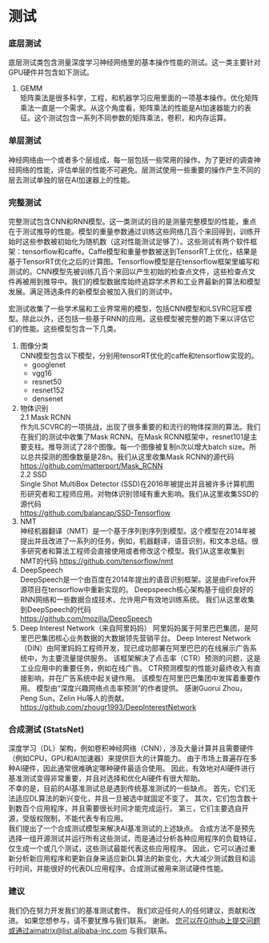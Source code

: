 # 测试  

### 底层测试  

底层测试类包含测量深度学习神经网络里的基本操作性能的测试。这一类主要针对GPU硬件并包含如下测试。 

1. GEMM  
  矩阵乘法是很多科学，工程，和机器学习应用里面的一项基本操作。优化矩阵乘法一直是一个需求。从这个角度看，矩阵乘法的性能是AI加速器能力的表征。这个测试包含一系列不同参数的矩阵乘法，卷积，和内存运算。 

### 单层测试 

神经网络由一个或者多个层组成，每一层包括一些常用的操作。为了更好的调查神经网络的性能，评估单层的性能不可避免。层测试使用一些重要的操作产生不同的层去测试单独的层在AI加速器上的性能。

### 完整测试 

完整测试包含CNN和RNN模型。这一类测试的目的是测量完整模型的性能，重点在于测试推导的性能。模型的重量参数通过训练这些网络几百个来回得到，训练开始时这些参数被初始化为随机数（这对性能测试足够了）。这些测试有两个软件框架：tensorflow和caffe。Caffe模型和重量参数被送到TensorRT上优化，结果是基于TensorRT优化之后的计算图。Tensorflow模型是在tensorflow框架里编写和测试的。CNN模型先被训练几百个来回以产生初始的检查点文件，这些检查点文件再被用到推导中。我们的模型数据库始终追踪学术界和工业界最新的算法和模型发展。满足筛选条件的新模型会被加入我们的测试中。  

宏测试收集了一些学术届和工业界常用的模型，包括CNN模型和ILSVRC冠军模型。除此以外，还包括一些基于RNN的应用。这些模型被完整的跑下来以评估它们的性能。这些模型包含一下几类。  
1. 图像分类  
CNN模型包含以下模型，分别用tensorRT优化的caffe和tensorflow实现的。  
    * googlenet   
    * vgg16  
    * resnet50  
    * resnet152  
    * densenet  
2. 物体识别  
    2.1 Mask RCNN  
    作为ILSCVRC的一项挑战，出现了很多重要的和流行的物体探测的算法。我们在我们的测试中收集了Mask RCNN。在Mask RCNN框架中，resnet101是主要支柱。推导测试了28个图像。每一个图像被复制n次以增大batch size。所以总共探测的图像数量是28n。我们从这里收集Mask RCNN的源代码  
    https://github.com/matterport/Mask_RCNN  
    2.2 SSD  
    Single Shot MultiBox Detector (SSD)在2016年被提出并且被许多计算机图形研究者和工程师应用。对物体识别领域有重大影响。我们从这里收集SSD的源代码  
    https://github.com/balancap/SSD-Tensorflow  
3. NMT  
神经机器翻译（NMT）是一个基于序列到序列到模型。这个模型在2014年被提出并且改进了一系列的任务，例如，机器翻译，语音识别，和文本总结。很多研究者和算法工程师会直接使用或者修改这个模型。我们从这里收集到NMT的代码 
https://github.com/tensorflow/nmt  
4. DeepSpeech  
DeepSpeech是一个由百度在2014年提出的语音识别框架。这是由Firefox开源项目在tensorflow中重新实现的。 Deepspeech核心架构基于组织良好的RNN网络和一些数据合成技术，允许用户有效地训练系统。 我们从这里收集到DeepSpeech的代码  
https://github.com/mozilla/DeepSpeech  
5. Deep Interest Network（来自阿里妈妈）
阿里妈妈属于阿里巴巴集团，是阿里巴巴集团核心业务数据的大数据领先营销平台。 Deep Interest Network（DIN）由阿里妈妈工程师开发，现已成功部署在阿里巴巴的在线展示广告系统中，为主要流量提供服务。 该框架解决了点击率（CTR）预测的问题，这是工业应用中的重要任务，例如在线广告。 CTR预测模型的性能对最终收入有直接影响，并在广告系统中起关键作用。 该模型在阿里巴巴集团中发挥着重要作用。
模型由“深度兴趣网络点击率预测”的作者提供。 感谢Guorui Zhou，Peng Sun，Zelin Hu等人的贡献。  
https://github.com/zhougr1993/DeepInterestNetwork  

### 合成测试 (StatsNet)  
深度学习（DL）架构，例如卷积神经网络（CNN），涉及大量计算并且需要硬件（例如CPU，GPU和AI加速器）来提供巨大的计算能力。 由于市场上普遍存在多种AI硬件，因此通常很难确定哪种硬件最适合使用。 因此，有效地对AI硬件进行基准测试变得非常重要，并且对选择和优化AI硬件有很大帮助。  
不幸的是，目前的AI基准测试总是遇到传统基准测试的一些缺点。 首先，它们无法适应DL算法的新兴变化，并且一旦被选中就固定不变了。 其次，它们包含数十到数百个应用程序，并且需要很长时间才能完成运行。 第三，它们主要选自开源，受版权限制，不能代表专有应用。  
我们提出了一个合成测试模型来解决AI基准测试的上述缺点。 合成方法不是预先选择一组开源测试并运行所有这些测试，而是通过分析各种应用程序的负载特征，仅生成一个或几个测试，这些测试最能代表这些应用程序。 因此，它可以通过重新分析新应用程序和更新自身来适应新DL算法的新变化，大大减少测试数目和运行时间，并能很好的代表DL应用程序。合成测试被用来测试硬件性能。

### 建议  
我们仍在努力开发我们的基准测试套件。 我们欢迎任何人的任何建议，贡献和改进。 如果您想参与，请不要犹豫与我们联系。 谢谢。 您可以在Github上提交问题或通过aimatrix@list.alibaba-inc.com 与我们联系。

